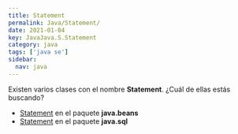 ```yaml
---
title: Statement
permalink: Java/Statement/
date: 2021-01-04
key: JavaJava.S.Statement
category: java
tags: ['java se']
sidebar: 
  nav: java
---
```


Existen varios clases con el nombre **Statement**. ¿Cuál de ellas estás buscando?
<ul>
<li><a href="/Java/Statement-java-beans/">Statement</a> en el paquete <strong>java.beans</strong></li>
<li><a href="/Java/Statement-java-sql/">Statement</a> en el paquete <strong>java.sql</strong></li>
<ul>
